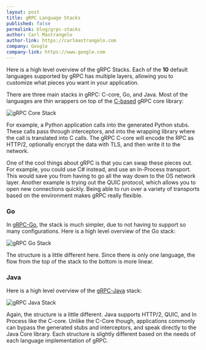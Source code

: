 ```yaml
---
layout: post
title: gRPC Language Stacks
published: false
permalink: blog/grpc-stacks
author: Carl Mastrangelo
author-link: https://carlmastrangelo.com
company: Google
company-link: https://www.google.com
---
```


Here is a high level overview of the gRPC Stacks.  Each of the **10** default languages supported by gRPC has multiple layers, allowing you to customize what pieces you want in your application.

<!--more-->


There are three main stacks in gRPC: C-core, Go, and Java.  Most of the languages are thin wrappers on top of the [C-based](https://github.com/grpc/grpc/tree/master/src/core) gRPC core library:

<p><img src="https://grpc.io/img/grpc-core-stack.svg" alt="gRPC Core Stack" style="max-width: 800px" /></p>

For example, a Python application calls into the generated Python stubs.  These calls pass through interceptors, and into the wrapping library where the call is translated into C calls.  The gRPC C-core will encode the RPC as HTTP/2, optionally encrypt the data with TLS, and then write it to the network.

One of the cool things about gRPC is that you can swap these pieces out.  For example, you could use C# instead, and use an In-Process transport.  This would save you from having to go all the way down to the OS network layer.   Another example is trying out the QUIC protocol, which allows you to open new connections quickly.  Being able to run over a variety of transports based on the environment makes gRPC really flexible.

### Go

In [gRPC-Go](https://github.com/grpc/grpc-go), the stack is much simpler, due to not having to support so many configurations.  Here is a high level overview of the Go stack:

<p><img src="https://grpc.io/img/grpc-go-stack.svg" alt="gRPC Go Stack" style="max-width: 800px" /></p>

The structure is a little different here.  Since there is only one language, the flow from the top of the stack to the bottom is more linear.


### Java

Here is a high level overview of the [gRPC-Java](https://github.com/grpc/grpc-java) stack:

<p><img src="https://grpc.io/img/grpc-java-stack.svg" alt="gRPC Java Stack" style="max-width: 800px" /></p>

Again, the structure is a little different.  Java supports HTTP/2, QUIC, and In Process like the C-core.  Unlike the C-Core though, applications commonly can bypass the generated stubs and interceptors, and speak directly to the Java Core library.  Each structure is slightly different based on the needs of each language implementation of gRPC.
